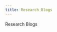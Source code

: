 ```yaml
---
title: Research Blogs
---
```


Research Blogs

<style>
  .site-footer {
    display: none;
  }
</style>
